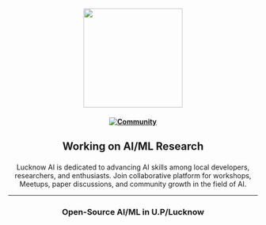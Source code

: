 <h3 align="center">
  <img src="https://avatars.githubusercontent.com/u/148684055?v=4" height="200">
</h3>

 <h4 align="center">
  <a href="https://discord.gg/QKw67PDZUm">
    <img src="https://img.shields.io/badge/Discord-Community-orange" alt="Community" />
  </a>
</h4>

<h2 align="center">
  <p> Working on AI/ML Research </p>
</h2>
<div align="center">
  <p>
Lucknow AI is dedicated to advancing AI skills among local developers, researchers, and enthusiasts. Join collaborative platform for workshops, Meetups, paper discussions, and community growth in the field of AI.

</p>
</div>

<hr />

<h3 align="center">
  <p> Open-Source AI/ML in U.P/Lucknow </p>
</h3>

